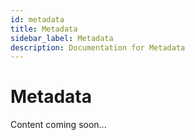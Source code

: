 ```yaml
---
id: metadata
title: Metadata
sidebar_label: Metadata
description: Documentation for Metadata
---
```


# Metadata

Content coming soon...
